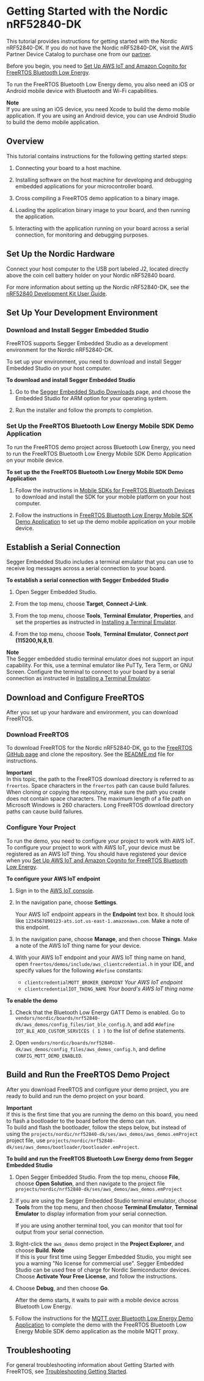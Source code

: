 # Getting Started with the Nordic nRF52840\-DK<a name="getting_started_nordic"></a>

This tutorial provides instructions for getting started with the Nordic nRF52840\-DK\. If you do not have the Nordic nRF52840\-DK, visit the AWS Partner Device Catalog to purchase one from our [partner](https://devices.amazonaws.com/detail/a3G0L00000AANtrUAH/nRF52840-Development-Kit)\.

Before you begin, you need to [Set Up AWS IoT and Amazon Cognito for FreeRTOS Bluetooth Low Energy](ble-demo.md#set-up-ble-demo-aws)\.

To run the FreeRTOS Bluetooth Low Energy demo, you also need an iOS or Android mobile device with Bluetooth and Wi\-Fi capabilities\.

**Note**  
If you are using an iOS device, you need Xcode to build the demo mobile application\. If you are using an Android device, you can use Android Studio to build the demo mobile application\.

## Overview<a name="getting_started_nordic-overview"></a>

This tutorial contains instructions for the following getting started steps:

1. Connecting your board to a host machine\.

1. Installing software on the host machine for developing and debugging embedded applications for your microcontroller board\.

1. Cross compiling a FreeRTOS demo application to a binary image\.

1. Loading the application binary image to your board, and then running the application\.

1. Interacting with the application running on your board across a serial connection, for monitoring and debugging purposes\.

## Set Up the Nordic Hardware<a name="nordic-setup-hardware"></a>

Connect your host computer to the USB port labeled J2, located directly above the coin cell battery holder on your Nordic nRF52840 board\.

For more information about setting up the Nordic nRF52840\-DK, see the [nRF52840 Development Kit User Guide](http://infocenter.nordicsemi.com/pdf/nRF52840_DK_User_Guide_v1.2.pdf)\.

## Set Up Your Development Environment<a name="nordic-setup-env"></a>

### Download and Install Segger Embedded Studio<a name="install-embedded-studio"></a>

FreeRTOS supports Segger Embedded Studio as a development environment for the Nordic nRF52840\-DK\.

To set up your environment, you need to download and install Segger Embedded Studio on your host computer\.

**To download and install Segger Embedded Studio**

1. Go to the [Segger Embedded Studio Downloads](https://www.segger.com/downloads/embedded-studio/) page, and choose the Embedded Studio for ARM option for your operating system\.

1. Run the installer and follow the prompts to completion\.

### Set Up the FreeRTOS Bluetooth Low Energy Mobile SDK Demo Application<a name="install-mobile-sdks"></a>

To run the FreeRTOS demo project across Bluetooth Low Energy, you need to run the FreeRTOS Bluetooth Low Energy Mobile SDK Demo Application on your mobile device\.

**To set up the the FreeRTOS Bluetooth Low Energy Mobile SDK Demo Application**

1. Follow the instructions in [Mobile SDKs for FreeRTOS Bluetooth Devices](freertos-ble-mobile.md) to download and install the SDK for your mobile platform on your host computer\.

1. Follow the instructions in [FreeRTOS Bluetooth Low Energy Mobile SDK Demo Application](ble-demo.md#ble-sdk-app) to set up the demo mobile application on your mobile device\.

## Establish a Serial Connection<a name="nordic-serial-connection"></a>

Segger Embedded Studio includes a terminal emulator that you can use to receive log messages across a serial connection to your board\.

**To establish a serial connection with Segger Embedded Studio**

1. Open Segger Embedded Studio\.

1. From the top menu, choose **Target**, **Connect J\-Link**\.

1. From the top menu, choose **Tools**, **Terminal Emulator**, **Properties**, and set the properties as instructed in [Installing a Terminal Emulator](uart-term.md)\.

1. From the top menu, choose **Tools**, **Terminal Emulator**, **Connect *port* \(115200,N,8,1\)**\.

**Note**  
The Segger embedded studio terminal emulator does not support an input capability\. For this, use a terminal emulator like PuTTy, Tera Term, or GNU Screen\. Configure the terminal to connect to your board by a serial connection as instructed in [Installing a Terminal Emulator](uart-term.md)\.

## Download and Configure FreeRTOS<a name="nordic-download-and-configure"></a>

After you set up your hardware and environment, you can download FreeRTOS\.

### Download FreeRTOS<a name="nordic-download"></a>

To download FreeRTOS for the Nordic nRF52840\-DK, go to the [FreeRTOS GitHub page](https://github.com/aws/amazon-freertos) and clone the repository\. See the [ README\.md](https://github.com/aws/amazon-freertos/blob/master/README.md) file for instructions\. 

**Important**  
In this topic, the path to the FreeRTOS download directory is referred to as `freertos`\.
Space characters in the `freertos` path can cause build failures\. When cloning or copying the repository, make sure the path you create does not contain space characters\.
The maximum length of a file path on Microsoft Windows is 260 characters\. Long FreeRTOS download directory paths can cause build failures\.

### Configure Your Project<a name="nordic-freertos-config-project"></a>

To run the demo, you need to configure your project to work with AWS IoT\. To configure your project to work with AWS IoT, your device must be registered as an AWS IoT thing\. You should have registered your device when you [Set Up AWS IoT and Amazon Cognito for FreeRTOS Bluetooth Low Energy](ble-demo.md#set-up-ble-demo-aws)\.

**To configure your AWS IoT endpoint**

1. Sign in to the [AWS IoT console](https://console.aws.amazon.com/iotv2/)\.

1. In the navigation pane, choose **Settings**\.

   Your AWS IoT endpoint appears in the **Endpoint** text box\. It should look like `1234567890123-ats.iot.us-east-1.amazonaws.com`\. Make a note of this endpoint\.

1. In the navigation pane, choose **Manage**, and then choose **Things**\. Make a note of the AWS IoT thing name for your device\. 

1. With your AWS IoT endpoint and your AWS IoT thing name on hand, open `freertos/demos/include/aws_clientcredential.h` in your IDE, and specify values for the following `#define` constants:
   + `clientcredentialMQTT_BROKER_ENDPOINT` *Your AWS IoT endpoint*
   + `clientcredentialIOT_THING_NAME` *Your board's AWS IoT thing name*

**To enable the demo**

1. Check that the Bluetooth Low Energy GATT Demo is enabled\. Go to `vendors/nordic/boards/nrf52840-dk/aws_demos/config_files/iot_ble_config.h`, and add `#define IOT_BLE_ADD_CUSTOM_SERVICES ( 1 )` to the list of define statements\.

1. Open `vendors/nordic/boards/nrf52840-dk/aws_demos/config_files/aws_demos_config.h`, and define `CONFIG_MQTT_DEMO_ENABLED`\.

## Build and Run the FreeRTOS Demo Project<a name="nordic-build-and-run-example"></a>

After you download FreeRTOS and configure your demo project, you are ready to build and run the demo project on your board\.

**Important**  
If this is the first time that you are running the demo on this board, you need to flash a bootloader to the board before the demo can run\.  
To build and flash the bootloader, follow the steps below, but instead of using the `projects/nordic/nrf52840-dk/ses/aws_demos/aws_demos.emProject` project file, use `projects/nordic/nrf52840-dk/ses/aws_demos/bootloader/bootloader.emProject`\.

**To build and run the FreeRTOS Bluetooth Low Energy demo from Segger Embedded Studio**

1. Open Segger Embedded Studio\. From the top menu, choose **File**, choose **Open Solution**, and then navigate to the project file `projects/nordic/nrf52840-dk/ses/aws_demos/aws_demos.emProject`

1. If you are using the Segger Embedded Studio terminal emulator, choose **Tools** from the top menu, and then choose **Terminal Emulator**, **Terminal Emulator** to display information from your serial connection\.

   If you are using another terminal tool, you can monitor that tool for output from your serial connection\.

1. Right\-click the `aws_demos` demo project in the **Project Explorer**, and choose **Build**\.
**Note**  
If this is your first time using Segger Embedded Studio, you might see you a warning "No license for commercial use"\. Segger Embedded Studio can be used free of charge for Nordic Semiconductor devices\. Choose **Activate Your Free License**, and follow the instructions\.

1. Choose **Debug**, and then choose **Go**\.

   After the demo starts, it waits to pair with a mobile device across Bluetooth Low Energy\.

1. Follow the instructions for the [MQTT over Bluetooth Low Energy Demo Application](https://docs.aws.amazon.com/freertos/latest/userguide/ble-demo.html#ble-demo-mqtt) to complete the demo with the FreeRTOS Bluetooth Low Energy Mobile SDK demo application as the mobile MQTT proxy\.

## Troubleshooting<a name="nordic-troubleshooting"></a>

For general troubleshooting information about Getting Started with FreeRTOS, see [Troubleshooting Getting Started](gsg-troubleshooting.md)\.